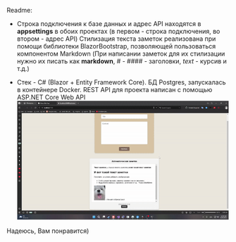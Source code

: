 Readme:

- Строка подключения к базе данных и адрес API находятся в **appsettings** в обоих проектах (в первом - строка подключения, во втором - адрес API)
Стилизация текста заметок реализована при помощи библиотеки BlazorBootstrap, позволяющей пользоваться компонентом Markdown 
(При написании заметок для их стилизации нужно их писать как **markdown**, # - #### - заголовки, *text* - курсив и т.д.)

- Стек - C# (Blazor + Entity Framework Core). БД Postgres, запускалась в контейнере Docker. 
REST API для проекта написан с помощью ASP.NET Core Web API
![test](https://github.com/proshichew/notes_severstal/raw/master/proshichew_project.gif)

Надеюсь, Вам понравится)
